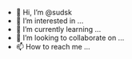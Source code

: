- 👋 Hi, I’m @sudsk
- 👀 I’m interested in ...
- 🌱 I’m currently learning ...
- 💞️ I’m looking to collaborate on ...
- 📫 How to reach me ...

<!---
sudsk/sudsk is a ✨ special ✨ repository because its `README.md` (this file) appears on your GitHub profile.
You can click the Preview link to take a look at your changes.
--->
